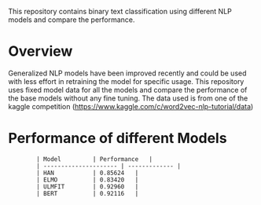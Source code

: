This repository contains binary text classification using different NLP models and compare the performance.

# Overview
Generalized NLP models have been improved recently and could be used with less effort in retraining the model for specific usage. This repository uses fixed model data for all the models and compare the performance of the base models without any fine tuning. The data used is from one of the kaggle competition (https://www.kaggle.com/c/word2vec-nlp-tutorial/data)

# Performance of different Models



			| Model  		| Performance 	|
			| --------------------- | ------------- |
			| HAN			| 0.85624  	|
			| ELMO  		| 0.83420  	|
			| ULMFIT  		| 0.92960  	|
			| BERT  		| 0.92116  	|
